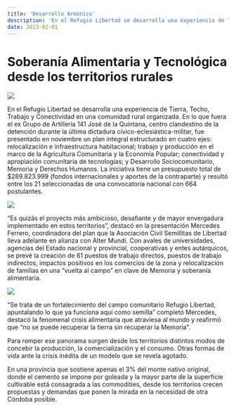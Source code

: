 ```yaml
---
title: 'Desarrollo Armónico'
description: 'En el Refugio Libertad se desarrolla una experiencia de Tierra, Techo, Trabajo y Conectividad en una comunidad rural organizada.'
date: 2023-02-01
---
```


# Soberanía Alimentaria y Tecnológica desde los territorios rurales

![](https://i.imgur.com/WolaPnZ.jpg)

En el Refugio Libertad se desarrolla una experiencia de Tierra, Techo, Trabajo y Conectividad en una comunidad rural organizada. En lo que fuera el ex Grupo de Artillería 141 José de la Quintana, centro clandestino de la detención durante la última dictadura cívico-eclesiástica-militar, fue presentado en noviembre un plan integral estructurado en cuatro ejes: relocalización e infraestructura habitacional; trabajo y producción en el marco de la Agricultura Comunitaria y la Economía Popular; conectividad y apropiación comunitaria de tecnologías; y Desarrollo Sociocomunitario, Memoria y Derechos Humanos. La iniciativa tiene un presupuesto total de $289.823.999 (fondos internacionales y aportes de la contraparte) y resultó entre los 21 seleccionadas de una convocatoria nacional con 664 postulantes.

![](https://i.imgur.com/wWOXhmD.jpg)

“Es quizás el proyecto más ambicioso, desafiante y de mayor envergadura implementado en estos territorios”, destacó en la presentación Mercedes Ferrero, coordinadora del plan que la Asociación Civil Semillitas de Libertad lleva adelante en alianza con Alter Mundi. Con avales de universidades, agencias del Estado nacional y provincial, cooperativas y entes autárquicos, se prevé la creación de 61 puestos de trabajo directos, puestos de trabajo indirectos, impactos positivos en los comercios de la zona y relocalización de familias en una “vuelta al campo” en clave de Memoria y soberanía alimentaria.

![](https://i.imgur.com/uPSAJYu.jpg)

“Se trata de un fortalecimiento del campo comunitario Refugio Libertad, apuntalando lo que ya funciona aquí como semilla” completó Mercedes, destacó la fenomenal crisis alimentaria que atraviesa al mundo y reafirmó que “no se puede recuperar la tierra sin recuperar la Memoria”.

Para romper ese panorama surgen desde los territorios distintos modos de concebir la producción, la comercialización y el consumo. Otras formas de vida ante la crisis inédita de un modelo que se revela agotado.

En una provincia que sostiene apenas el 3% del monte nativo original, donde el cemento se impone por goleada y la mayor parte de la superficie cultivable está consagrada a las commodities, desde los territorios crecen propuestas y demandas que ponen la mirada en la necesidad de otra Córdoba posible.